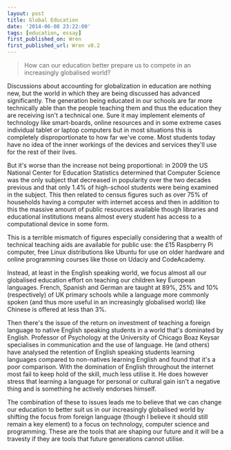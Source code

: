 ```yaml
---
layout: post
title: Global Education
date: '2014-06-08 23:22:00'
tags: [education, essay]
first_published_on: Wren
first_published_url: Wren v0.2
---
```


> How can our education better prepare us to compete in an increasingly globalised world?

Discussions about accounting for globalization in education are nothing new, but the world in which they are being discussed has advanced significantly. The generation being educated in our schools are far more technically able than the people teaching them and thus the education they are receiving isn't a technical one. Sure it may implement elements of technology like smart-boards, online resources and in some extreme cases individual tablet or laptop computers but in most situations this is completely disproportionate to how far we've come. Most students today have no idea of the inner workings of the devices and services they'll use for the rest of their lives.

But it's worse than the increase not being proportional: in 2009 the US National Center for Education Statistics determined that Computer Science was the only subject that decreased in popularity over the two decades previous and that only 1.4% of high-school students were being examined in the subject. This then related to census figures such as over 75% of households having a computer with internet access and then in addition to this the massive amount of public resources available though libraries and educational institutions means almost every student has access to a computational device in some form.

This is a terrible mismatch of figures especially considering that a wealth of technical teaching aids are available for public use: the £15 Raspberry Pi computer, free Linux distributions like Ubuntu for use on older hardware and online programming courses like those on Udaciy and CodeAcademy.

Instead, at least in the English speaking world, we focus almost all our globalised education effort on teaching our children key European languages. French, Spanish and German are taught at 89%, 25% and 10% (respectively) of UK primary schools while a language more commonly spoken (and thus more useful in an increasingly globalised world) like Chinese is offered at less than 3%.

Then there's the issue of the return on investment of teaching a foreign language to native English speaking students in a world that's dominated by English. Professor of Psychology at the University of Chicago Boaz Keysar specialises in communication and the use of language. He (and others) have analysed the retention of English speaking students learning languages compared to non-natives learning English and found that it's a poor comparison. With the domination of English throughout the internet most fail to keep hold of the skill, much less utilise it. He does however stress that learning a language for personal or cultural gain isn't a negative thing and is something he actively endorses himself.

The combination of these to issues leads me to believe that we can change our education to better suit us in our increasingly globalised world by shifting the focus from foreign language (though I believe it should still remain a key element) to a focus on technology, computer science and programming. These are the tools that are shaping our future and it will be a travesty if they are tools that future generations cannot utilise.
